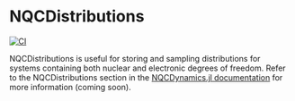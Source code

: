 # NQCDistributions

[![CI](https://github.com/NQCD/NQCDistributions.jl/actions/workflows/CI.yml/badge.svg)](https://github.com/NQCD/NQCDistributions.jl/actions/workflows/CI.yml)

NQCDistributions is useful for storing and sampling distributions for systems containing both nuclear and electronic degrees of freedom.
Refer to the NQCDistributions section in the [NQCDynamics.jl documentation](https://nqcd.github.io/NQCDynamics.jl/dev/) for more information (coming soon).
